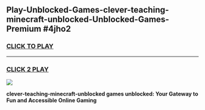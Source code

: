 
## Play-Unblocked-Games-clever-teaching-minecraft-unblocked-Unblocked-Games-Premium #4jho2
<h3>
<a href="https://premium.freeplayer.one?title=clever-teaching-minecraft-unblocked&ref=12M">CLICK TO PLAY</a></h3>
<hr>

<h3>
<a href="https://premium.freeplayer.one?title=clever-teaching-minecraft-unblocked&ref=12M">CLICK 2 PLAY</a>
  
</h3>

<a href="https://premium.freeplayer.one?title=clever-teaching-minecraft-unblocked&ref=12M"><img src="https://clearcache.store/games.png"></a>


**clever-teaching-minecraft-unblocked games unblocked: Your Gateway to Fun and Accessible Online Gaming**
